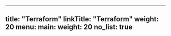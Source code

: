 
---
title: "Terraform"
linkTitle: "Terraform"
weight: 20
menu:
  main:
    weight: 20
no_list: true
---
